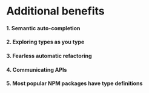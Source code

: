 # Additional benefits

#### 1. Semantic auto-completion

#### 2. Exploring types as you type

#### 3. Fearless automatic refactoring

#### 4. Communicating APIs

#### 5. Most popular NPM packages have type definitions
